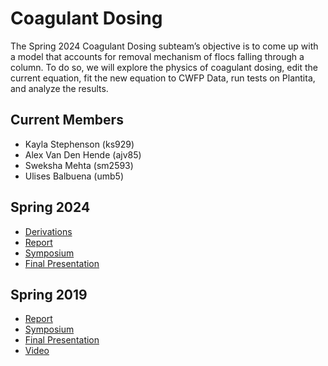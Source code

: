 # Coagulant Dosing 
The Spring 2024 Coagulant Dosing subteam’s objective is to come up with a model that accounts for removal mechanism of flocs falling through a column.
To do so, we will explore the physics of coagulant dosing, edit the current equation, fit the new equation to CWFP Data, run tests on Plantita, and analyze the results.

## Current Members 
* Kayla Stephenson (ks929)
* Alex Van Den Hende (ajv85)
* Sweksha Mehta (sm2593)
* Ulises Balbuena (umb5)

## Spring 2024
* [Derivations](https://colab.research.google.com/drive/1YwQLrKsfQBnZpyxkhkR-J3BxDvmhKuf8#scrollTo=VhtLE6WamuIH)
* [Report]()
* [Symposium](https://docs.google.com/presentation/d/1o__UwZto8m9bd4Zb2VldhDXe3LF79g3E9S2M3_9BVq0/edit?usp=sharing)
* [Final Presentation](https://cornellprod-my.sharepoint.com/:p:/r/personal/ks929_cornell_edu/Documents/SP24%20Coagulant%20Dosing.pptx?d=wbe2e3add736e4d03b83be36fab73f0e3&csf=1&web=1&e=vRVh3A)


## Spring 2019
* [Report](https://github.com/AguaClara/coagulent_dose_response/blob/master/Final_Report_Draft_UPA_Coagulant%20(3).ipynb)
* [Symposium](https://docs.google.com/presentation/d/1dVlVuRTzcdeqtzu9DQawzd2ZevpWPfZ2GvQv3ysUJts/edit?usp=sharing)
* [Final Presentation](https://docs.google.com/presentation/d/17R9R3yaxf0KFc-gN-TxP1hMPx_3xMuoKo7blyDR1--c/edit?usp=sharing)
* [Video](https://www.youtube.com/watch?v=pupIdx8HcZU&list=PLhsGtpY8ipdbPRIXbSapShc0mjhFR_Nzr&index=8&t=310s)
